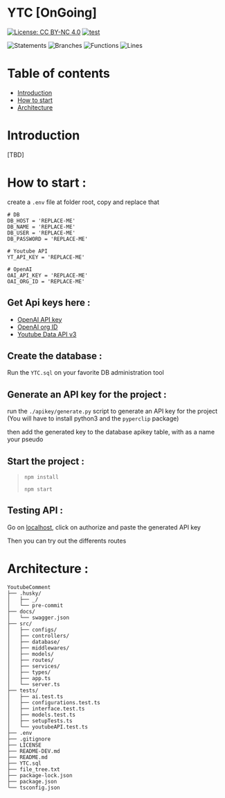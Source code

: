 # YTC [OnGoing]

[![License: CC BY-NC 4.0](https://img.shields.io/badge/License-CC_BY--NC_4.0-lightgrey.svg)](https://creativecommons.org/licenses/by-nc/4.0/)
[![test](https://github.com/ElBartt/YTC/actions/workflows/tests.yml/badge.svg?branch=main)](https://github.com/ElBartt/YTC/actions/workflows/tests.yml) 

![Statements](https://img.shields.io/badge/statements-7%25-red.svg?style=flat) 
![Branches](https://img.shields.io/badge/branches-1.35%25-red.svg?style=flat) 
![Functions](https://img.shields.io/badge/functions-6.81%25-red.svg?style=flat) 
![Lines](https://img.shields.io/badge/lines-7.69%25-red.svg?style=flat)

# Table of contents
- [Introduction](#introduction)
- [How to start](#how-to-start)
- [Architecture](#architecture)

# Introduction

[TBD]

# How to start :
create a `.env` file at folder root, copy and replace that 
```
# DB 
DB_HOST = 'REPLACE-ME'
DB_NAME = 'REPLACE-ME'
DB_USER = 'REPLACE-ME'
DB_PASSWORD = 'REPLACE-ME'

# Youtube API 
YT_API_KEY = 'REPLACE-ME'

# OpenAI
OAI_API_KEY = 'REPLACE-ME'
OAI_ORG_ID = 'REPLACE-ME'
```
## Get Api keys here : 
- [OpenAI API key](https://platform.openai.com/account/api-keys)
- [OpenAI org ID](https://platform.openai.com/account/org-settings)
- [Youtube Data API v3](https://console.cloud.google.com/apis/library/youtube.googleapis.com?project=reflected-radio-138113)

## Create the database :
Run the `YTC.sql` on your favorite DB administration tool

## Generate an API key for the project :

run the `./apikey/generate.py` script to generate an API key for the project
(You will have to install python3 and the `pyperclip` package)

then add the generated key to the database apikey table, with as a name your pseudo

## Start the project : 
> `npm install` 
> 
> `npm start`

## Testing API :

Go on [localhost](http://localhost:1234/api-docs/), click on authorize and paste the generated API key

Then you can try out the differents routes

# Architecture :
```
YoutubeComment
├── .husky/
│   ├── _/
│   └── pre-commit
├── docs/
│   └── swagger.json
├── src/
│   ├── configs/
│   ├── controllers/
│   ├── database/
│   ├── middlewares/
│   ├── models/
│   ├── routes/
│   ├── services/
│   ├── types/
│   ├── app.ts
│   └── server.ts
├── tests/
│   ├── ai.test.ts
│   ├── configurations.test.ts
│   ├── interface.test.ts
│   ├── models.test.ts
│   ├── setupTests.ts
│   └── youtubeAPI.test.ts
├── .env
├── .gitignore
├── LICENSE
├── README-DEV.md
├── README.md
├── YTC.sql
├── file_tree.txt
├── package-lock.json
├── package.json
└── tsconfig.json

```

